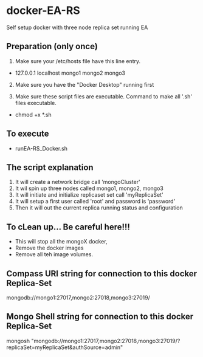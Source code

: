 # docker-EA-RS
Self setup docker with three node replica set running EA

## Preparation (only once)
1. Make sure your /etc/hosts file have this line entry. 
-  127.0.0.1	localhost mongo1 mongo2 mongo3

2. Make sure you have the "Docker Desktop" running first

3. Make sure these script files are executable. Command to make all '.sh' files executable.
-   chmod +x *.sh

## To execute
- runEA-RS_Docker.sh

## The script explanation
1. It will create a network bridge call 'mongoCluster'
2. It wil spin up three nodes called mongo1, mongo2, mongo3
3. It will initiate and initialize replicaset set call 'myReplicaSet'
4. It will setup a first user called 'root' and password is 'password'
5. Then it will out the current replica running status and configuration

## To cLean up... Be careful here!!!
- This will stop all the mongoX docker,
- Remove the docker images
- Remove all teh image volumes.

## Compass URI string for connection to this docker Replica-Set
mongodb://mongo1:27017,mongo2:27018,mongo3:27019/

##  Mongo Shell string for connection to this docker Replica-Set
mongosh "mongodb://mongo1:27017,mongo2:27018,mongo3:27019/?replicaSet=myReplicaSet&authSource=admin"